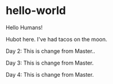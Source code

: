 # hello-world

Hello Humans!

Hubot here. 
I've had tacos on the moon.

Day 2: This is change from Master..

Day 3: This is change from Master.

Day 4: This is change from Master.
